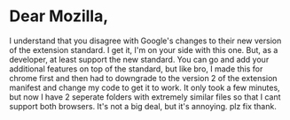 # Dear Mozilla,
I understand that you disagree with Google's changes to their new version of the extension standard. I get it, I'm on your side with this one. But, as a developer, at least support the new standard. You can go and add your additional features on top of the standard, but like bro, I made this for chrome first and then had to downgrade to the version 2 of the extension manifest and change my code to get it to work. It only took a few minutes, but now I have 2 seperate folders with extremely similar files so that I cant support both browsers. It's not a big deal, but it's annoying. plz fix thank.
